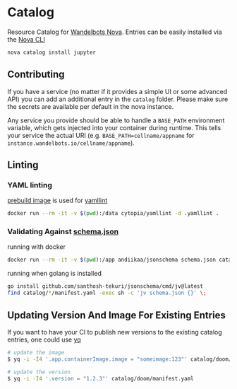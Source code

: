 # Catalog

Resource Catalog for [Wandelbots Nova](https://www.wandelbots.com/).
Entries can be easily installed via the [Nova CLI](https://github.com/wandelbotsgmbh/wabocli)

```bash
nova catalog install jupyter
```

## Contributing

If you have a service (no matter if it provides a simple UI or some advanced API) you can add an additional entry in the `catalog` folder.
Please make sure the secrets are available per default in the nova instance.

Any service you provide should be able to handle a `BASE_PATH` environment variable, which gets injected into your container during runtime.
This tells your service the actual URI (e.g. `BASE_PATH=cellname/appname` for `instance.wandelbots.io/cellname/appname`).

## Linting

### YAML linting

[prebuild image](https://hub.docker.com/r/cytopia/yamllint) is used for [yamllint](https://github.com/adrienverge/yamllint)

```bash
docker run --rm -it -v $(pwd):/data cytopia/yamllint -d .yamllint .
```

### Validating Against [schema.json](https://json-schema.org/)

running with docker
```bash
docker run --rm -it -v $(pwd):/app andiikaa/jsonschema schema.json catalog/jupyter/manifest.yaml
```

running when golang is installed
```bash
go install github.com/santhosh-tekuri/jsonschema/cmd/jv@latest
find catalog/*/manifest.yaml -exec sh -c 'jv schema.json {}' \;
```

## Updating Version And Image For Existing Entries

If you want to have your CI to publish new versions to the existing catalog entries, 
one could use [yq](https://github.com/mikefarah/yq)

```bash
# update the image
$ yq -i -I4 '.app.containerImage.image = "someimage:123"' catalog/doom/manifest.yaml

# update the version 
$ yq -i -I4 '.version = "1.2.3"' catalog/doom/manifest.yaml
```
